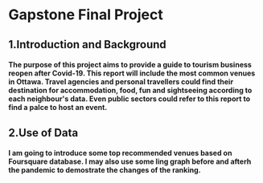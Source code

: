 # Gapstone Final Project
## 1.Introduction and Background
#### The purpose of this project aims to provide a guide to tourism business reopen after Covid-19. This report will include the most common venues in Ottawa. Travel agencies and personal travellers could find their destination for accommodation, food, fun and sightseeing according to each neighbour's data. Even public sectors could refer to this report to find a palce to host an event.

## 2.Use of Data
#### I am going to introduce some top recommended venues based on Foursquare database. I may also use some ling graph before and afterh the pandemic to demostrate the changes of the ranking. 

